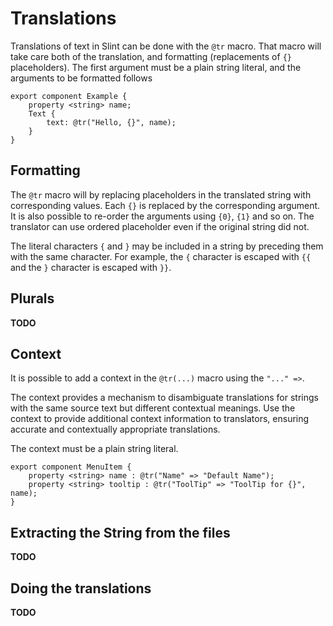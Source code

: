 # Translations

Translations of text in Slint can be done with the `@tr` macro.
That macro will take care both of the translation, and formatting (replacements of `{}` placeholders).
The first argument must be a plain string  literal, and the arguments to be formatted follows


```slint,no-preview
export component Example {
    property <string> name;
    Text {
        text: @tr("Hello, {}", name);
    }
}
```

## Formatting

The `@tr` macro will by replacing placeholders in the translated string with corresponding values.
Each `{}` is replaced by the corresponding argument.
It is also possible to re-order the arguments using `{0}`, `{1}` and so on.
The translator can use ordered placeholder even if the original string did not.

The literal characters `{` and `}` may be included in a string by preceding them with the same character. For example, the `{` character is escaped with `{{` and the `}` character is escaped with `}}`.

## Plurals

**TODO**

## Context

It is possible to add a context in the `@tr(...)` macro using the `"..." =>`.

The context provides a mechanism to disambiguate translations for strings with the same source text but different contextual meanings.
Use the context to provide additional context information to translators, ensuring accurate and contextually appropriate translations.

The context must be a plain string literal.


```slint,no-preview
export component MenuItem {
    property <string> name : @tr("Name" => "Default Name");
    property <string> tooltip : @tr("ToolTip" => "ToolTip for {}", name);
}
```

## Extracting the String from the files

**TODO**

## Doing the translations

**TODO**
